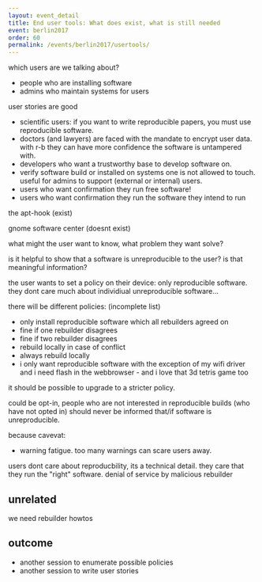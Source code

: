 ```yaml
---
layout: event_detail
title: End user tools: What does exist, what is still needed
event: berlin2017
order: 60
permalink: /events/berlin2017/usertools/
---
```


which users are we talking about?
- people who are installing software
- admins who maintain systems for users

user stories are good
- scientific users: if you want to write reproducible papers, you must use reproducible software.
- doctors (and lawyers) are faced with the mandate to encrypt user data. with r-b they can have more confidence the software is untampered with.
- developers who want a trustworthy base to develop software on.
- verify software build or installed on systems one is not allowed to touch. useful for admins to support (external or internal) users.
- users who want confirmation they run free software!
- users who want confirmation they run the software they intend to run

the apt-hook (exist)

gnome software center (doesnt exist)

what might the user want to know, what problem they want solve?

is it helpful to show that a software is unreproducible to the user? is that meaningful information?

the user wants to set a policy on their device: only reproducible software. they dont care much about individiual unreproducible software…

there will be different policies: (incomplete list)
- only install reproducible software which all rebuilders agreed on
- fine if one rebuilder disagrees
- fine if two rebuilder disagrees
- rebuild locally in case of conflict
- always rebuild locally
- i only want reproducible software with the exception of my wifi driver and i need flash in the webbrowser - and i love that 3d tetris game too

it should be possible to upgrade to a stricter policy.

could be opt-in, people who are not interested in reproducible builds (who have not opted in) should never be informed that/if software is unreproducible.

because cavevat:
- warning fatigue. too many warnings can scare users away.

users dont care about reproducbility, its a technical detail. they care that they run the "right" software.
denial of service by malicious rebuilder

unrelated
---------

we need rebuilder howtos

outcome
-------

* another session to enumerate possible policies
* another session to write user stories

